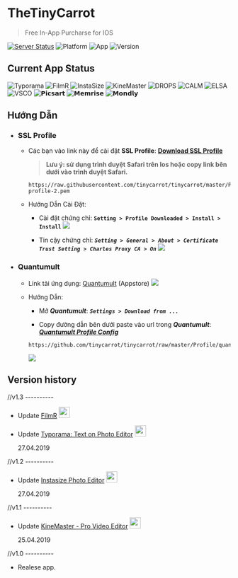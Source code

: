# TheTinyCarrot
> Free In-App Purcharse for IOS

[![Server Status](https://img.shields.io/badge/Server%20Status-Online-brightgreen.svg)](https://github.com/tinycarrot/tinycarrot)
![Platform](https://img.shields.io/badge/platform-Iphone%20%7C%20Ipad-lightgrey.svg)
![App](https://img.shields.io/badge/VPN%20App-WeBlock%20%7C%20Quantumult-brightgreen.svg)
![Version](https://img.shields.io/badge/Version-v1.1-orange.svg)


## Current App Status
![Typorama](https://img.shields.io/badge/Typorama-Working-brightgreen.svg)
![FilmR](https://img.shields.io/badge/FilmR-Working-brightgreen.svg)
![InstaSize](https://img.shields.io/badge/InstaSize-Working-brightgreen.svg)
![KineMaster](https://img.shields.io/badge/KineMaster-Working-brightgreen.svg)
![DROPS](https://img.shields.io/badge/DROPS-Working-brightgreen.svg)
![CALM](https://img.shields.io/badge/CALM-Working-brightgreen.svg)
![ELSA](https://img.shields.io/badge/ELSA-Working-brightgreen.svg)
![VSCO](https://img.shields.io/badge/VSCO-Working-brightgreen.svg)
![𝗣𝗶𝗰𝘀𝗮𝗿𝘁](https://img.shields.io/badge/PicsArt-Working-brightgreen.svg)
![𝗠𝗲𝗺𝗿𝗶𝘀𝗲](https://img.shields.io/badge/Memrise-Working-brightgreen.svg)
![𝗠𝗼𝗻𝗱𝗹𝘆](https://img.shields.io/badge/Mondly-Working-brightgreen.svg)


## Hướng Dẫn
* ### SSL Profile
  - Các bạn vào link này để cài đặt __SSL Profile__: [__Download SSL Profile__](https://raw.githubusercontent.com/tinycarrot/tinycarrot/master/Profile/ssl-profile-2.pem)
    > __Lưu ý: sử dụng trình duyệt Safari trên Ios hoặc copy link bên dưới vào trình duyệt Safari.__

    ```
    https://raw.githubusercontent.com/tinycarrot/tinycarrot/master/Profile/ssl-profile-2.pem
    ```
    
  - Hướng Dẫn Cài Đặt:
    - Cài đặt chứng chỉ: __```
           Setting > Profile Downloaded > Install > Install
                           ```__
    ![](https://github.com/tinycarrot/tinycarrot/blob/master/Picture/IMG_3807.JPG?raw=true)
    
    - Tin cậy chứng chỉ: ___```
          Setting > General > About > Certificate Trust Setting > Charles Proxy CA > On
                            ```___
    ![](https://github.com/tinycarrot/tinycarrot/raw/master/Picture/IMG_3808.JPG)
    
  

* ### Quantumult

  * Link tải ứng dụng: [Quantumult](https://itunes.apple.com/us/app/quantumult/id1252015438?mt=8) (Appstore)
[![](https://github.com/tinycarrot/tinycarrot/blob/master/Picture/Quantumult-preview.png?raw=true)](https://itunes.apple.com/us/app/quantumult/id1252015438?mt=8)
  * Hướng Dẫn:
    * Mở ___Quantumult___: ___```
                    Settings > Download from ...
                    ```___
                    
    * Copy đường dẫn bên dưới paste vào url trong ___Quantumult___: [___Quantumult Profile Config___](https://github.com/tinycarrot/tinycarrot/raw/master/Profile/quantumult_20190422.conf)             
   
    ```
    https://github.com/tinycarrot/tinycarrot/raw/master/Profile/quantumult_20190422.conf
    ```
    ![](https://github.com/tinycarrot/tinycarrot/raw/master/Picture/IMG_3814.JPG)


## Version history
//v1.3 ----------
  - Update [FilmR](https://itunes.apple.com/us/app/filmr-video-photo-editor/id1171358257?mt=8) <img src="https://is1-ssl.mzstatic.com/image/thumb/Purple123/v4/4c/78/0e/4c780e49-f7c3-eece-3cdb-c6c64468f7ef/AppIcon-0-1x_U007emarketing-0-0-GLES2_U002c0-512MB-sRGB-0-0-0-85-220-0-0-0-9.png/246x0w.jpg" width="25" height="25">
  - Update [Typorama: Text on Photo Editor](https://itunes.apple.com/us/app/typorama-text-on-photo-editor/id978659937?mt=8) <img src="https://is4-ssl.mzstatic.com/image/thumb/Purple113/v4/06/e9/59/06e9598e-832b-c502-18fa-55963edd2c27/AppIcon-0-1x_U007emarketing-0-0-85-220-0-7.png/246x0w.jpg" width="25" height="25">
  
    27.04.2019


//v1.2 ----------
  - Update [Instasize Photo Editor](https://itunes.apple.com/us/app/instasize-photo-editor/id576649830?mt=8) <img src="https://is5-ssl.mzstatic.com/image/thumb/Purple113/v4/a8/f1/ae/a8f1aeb8-1d43-a22b-21fd-9da3eb4f16c6/AppIcon-0-1x_U007emarketing-0-0-GLES2_U002c0-512MB-sRGB-0-0-0-85-220-0-0-0-10.png/246x0w.jpg" width="25" height="25">
  
    27.04.2019


//v1.1 ----------
  - Update [KineMaster - Pro Video Editor](https://itunes.apple.com/us/app/kinemaster-pro-video-editor/id1223932558?mt=8) <img src="https://is4-ssl.mzstatic.com/image/thumb/Purple123/v4/96/e3/2f/96e32f81-f777-0203-b937-b26d91bd6656/AppIcon-0-1x_U007emarketing-0-0-GLES2_U002c0-512MB-sRGB-0-0-0-85-220-0-0-0-7.png/246x0w.jpg" width="25" height="25">
  
    25.04.2019
  
  
//v1.0 ----------
  - Realese app.
